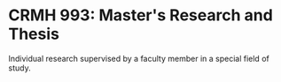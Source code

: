 # CRMH 993: Master's Research and Thesis

Individual research supervised by a faculty member in a special field of study.
